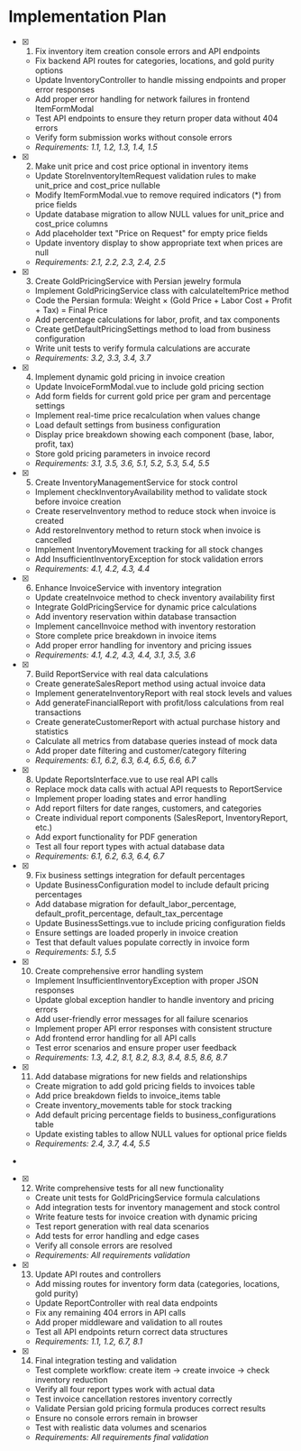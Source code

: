 # Implementation Plan

- [x] 1. Fix inventory item creation console errors and API endpoints





  - Fix backend API routes for categories, locations, and gold purity options
  - Update InventoryController to handle missing endpoints and proper error responses
  - Add proper error handling for network failures in frontend ItemFormModal
  - Test API endpoints to ensure they return proper data without 404 errors
  - Verify form submission works without console errors
  - _Requirements: 1.1, 1.2, 1.3, 1.4, 1.5_

- [x] 2. Make unit price and cost price optional in inventory items





  - Update StoreInventoryItemRequest validation rules to make unit_price and cost_price nullable
  - Modify ItemFormModal.vue to remove required indicators (*) from price fields
  - Update database migration to allow NULL values for unit_price and cost_price columns
  - Add placeholder text "Price on Request" for empty price fields
  - Update inventory display to show appropriate text when prices are null
  - _Requirements: 2.1, 2.2, 2.3, 2.4, 2.5_

- [x] 3. Create GoldPricingService with Persian jewelry formula





  - Implement GoldPricingService class with calculateItemPrice method
  - Code the Persian formula: Weight × (Gold Price + Labor Cost + Profit + Tax) = Final Price
  - Add percentage calculations for labor, profit, and tax components
  - Create getDefaultPricingSettings method to load from business configuration
  - Write unit tests to verify formula calculations are accurate
  - _Requirements: 3.2, 3.3, 3.4, 3.7_

- [x] 4. Implement dynamic gold pricing in invoice creation





  - Update InvoiceFormModal.vue to include gold pricing section
  - Add form fields for current gold price per gram and percentage settings
  - Implement real-time price recalculation when values change
  - Load default settings from business configuration
  - Display price breakdown showing each component (base, labor, profit, tax)
  - Store gold pricing parameters in invoice record
  - _Requirements: 3.1, 3.5, 3.6, 5.1, 5.2, 5.3, 5.4, 5.5_

- [x] 5. Create InventoryManagementService for stock control





  - Implement checkInventoryAvailability method to validate stock before invoice creation
  - Create reserveInventory method to reduce stock when invoice is created
  - Add restoreInventory method to return stock when invoice is cancelled
  - Implement InventoryMovement tracking for all stock changes
  - Add InsufficientInventoryException for stock validation errors
  - _Requirements: 4.1, 4.2, 4.3, 4.4_

- [x] 6. Enhance InvoiceService with inventory integration












  - Update createInvoice method to check inventory availability first
  - Integrate GoldPricingService for dynamic price calculations
  - Add inventory reservation within database transaction
  - Implement cancelInvoice method with inventory restoration
  - Store complete price breakdown in invoice items
  - Add proper error handling for inventory and pricing issues
  - _Requirements: 4.1, 4.2, 4.3, 4.4, 3.1, 3.5, 3.6_

- [x] 7. Build ReportService with real data calculations




  - Create generateSalesReport method using actual invoice data
  - Implement generateInventoryReport with real stock levels and values
  - Add generateFinancialReport with profit/loss calculations from real transactions
  - Create generateCustomerReport with actual purchase history and statistics
  - Calculate all metrics from database queries instead of mock data
  - Add proper date filtering and customer/category filtering
  - _Requirements: 6.1, 6.2, 6.3, 6.4, 6.5, 6.6, 6.7_

- [x] 8. Update ReportsInterface.vue to use real API calls





  - Replace mock data calls with actual API requests to ReportService
  - Implement proper loading states and error handling
  - Add report filters for date ranges, customers, and categories
  - Create individual report components (SalesReport, InventoryReport, etc.)
  - Add export functionality for PDF generation
  - Test all four report types with actual database data
  - _Requirements: 6.1, 6.2, 6.3, 6.4, 6.7_

- [x] 9. Fix business settings integration for default percentages












  - Update BusinessConfiguration model to include default pricing percentages
  - Add database migration for default_labor_percentage, default_profit_percentage, default_tax_percentage
  - Update BusinessSettings.vue to include pricing configuration fields
  - Ensure settings are loaded properly in invoice creation
  - Test that default values populate correctly in invoice form
  - _Requirements: 5.1, 5.5_

- [x] 10. Create comprehensive error handling system





  - Implement InsufficientInventoryException with proper JSON responses
  - Update global exception handler to handle inventory and pricing errors
  - Add user-friendly error messages for all failure scenarios
  - Implement proper API error responses with consistent structure
  - Add frontend error handling for all API calls
  - Test error scenarios and ensure proper user feedback
  - _Requirements: 1.3, 4.2, 8.1, 8.2, 8.3, 8.4, 8.5, 8.6, 8.7_

- [x] 11. Add database migrations for new fields and relationships





  - Create migration to add gold pricing fields to invoices table
  - Add price breakdown fields to invoice_items table
  - Create inventory_movements table for stock tracking
  - Add default pricing percentage fields to business_configurations table
  - Update existing tables to allow NULL values for optional price fields
  - _Requirements: 2.4, 3.7, 4.4, 5.5_
-

- [x] 12. Write comprehensive tests for all new functionality








  - Create unit tests for GoldPricingService formula calculations
  - Add integration tests for inventory management and stock control
  - Write feature tests for invoice creation with dynamic pricing
  - Test report generation with real data scenarios
  - Add tests for error handling and edge cases
  - Verify all console errors are resolved
  - _Requirements: All requirements validation_

- [x] 13. Update API routes and controllers





  - Add missing routes for inventory form data (categories, locations, gold purity)
  - Update ReportController with real data endpoints
  - Fix any remaining 404 errors in API calls
  - Add proper middleware and validation to all routes
  - Test all API endpoints return correct data structures
  - _Requirements: 1.1, 1.2, 6.7, 8.1_

- [x] 14. Final integration testing and validation





  - Test complete workflow: create item → create invoice → check inventory reduction
  - Verify all four report types work with actual data
  - Test invoice cancellation restores inventory correctly
  - Validate Persian gold pricing formula produces correct results
  - Ensure no console errors remain in browser
  - Test with realistic data volumes and scenarios
  - _Requirements: All requirements final validation_